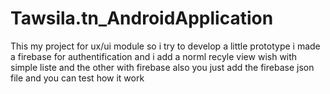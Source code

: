 # Tawsila.tn_AndroidApplication
 This my project for ux/ui module so i try to develop a little prototype
 i made a firebase for authentification and i add a norml recyle view wish with simple liste and the other with firebase 
 also you just add the firebase json file and you can test how it work 
 
